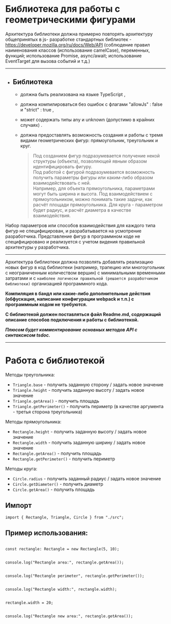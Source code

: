 # Библиотека для работы с геометрическими фигурами

Архитектура библиотеки должна примерно повторять архитектуру общепринятых в js- разработке стандартных библиотек - https://developer.mozilla.org/ru/docs/Web/API (соблюдение правил наименования классов (использование camelCase), переменных, функций; использование Promise, async/await; использование EventTarget для вызова событий и т.д.)

---

- ## Библиотека
	- должна быть реализована на языке TypeScript ,
	- должна компилироваться без ошибок с флагами "allowJs" : false и "strict" : true ,
	- может содержать типы any и unknown (допустимо в крайних случаях) .
	- должна предоставлять возможность создания и работы с тремя видами геометрических фигур: 
прямоугольник, треугольник и круг.

		> Под созданием фигур подразумевается получение некой структуры (объекта), позволяющей явным образом идентифицировать фигуру. </br>
		Под работой с фигурой подразумевается возможность получить параметры фигуры или каким-либо образом взаимодействовать с ней.</br>
		Например, для объекта прямоугольника, параметрами могут быть ширина и высота. Под взаимодействием с прямоугольником, можно понимать такие задачи, как расчёт площади прямоугольника. Для круга - параметром будет радиус, и расчёт диаметра в качестве взаимодействия.

Набор параметров или способов взаимодействия для каждого типа фигур не специфицирован, и разрабатывается на усмотрение разработчика. Представление фигур в программном коде не специфицировано и реализуется с учетом видения правильной архитектуры у разработчика.

---

Архитектура библиотеки должна позволять добавлять реализацию новых фигур в код библиотеки (например, трапецию или многоугольник с неограниченным количеством вершин) с минимальными временными затратами и с `наиболее логически правильной (решается разработчиком библиотеки)` организацией программного кода.

**Компиляция в бандл или какие-либо дополнительные действия (обфускация, написание конфигурации webpack и т.п.) с программным кодом не требуются.**

**С библиотекой должен поставляться файл Readme.md, содержащий описание способов подключения и работы с библиотекой.**

***Плюсом будет комментирование основных методов API с синтаксисом tsdoc.***


---


# Работа с библиотекой

Методы треугольника:
- `Triangle.base` - получить заданную сторону / задать новое значение
-	`Triangle.height` - получить заданную высоту / задать новое значение
-	`Triangle.getArea()` - получить площадь
-	`Triangle.getPerimeter()` - получить периметр (в качестве аргумента - третья сторона треугольника)

Методы прямоугольника:
- `Rectangle.height` - получить заданную высоту / задать новое значение
- `Rectangle.width` - получить заданную ширину / задать новое значение
- `Rectangle.getArea()` - получить площадь
- `Rectangle.getPerimeter()` - получить периметр

Методы круга:
-	`Circle.radius` - получить заданный радиус / задать новое значение
-	`Circle.getDiameter()` - получить диаметр
- `Circle.getArea()` - получить площадь

## Импорт
```import { Rectangle, Triangle, Circle } from "./src";```

## Пример использования:

<code>
const rectangle: Rectangle = new Rectangle(5, 10);
</br>
console.log("Rectangle area:", rectangle.getArea());
</br>
console.log("Rectangle perimeter", rectangle.getPerimeter());
</br>
console.log("Rectangle width:", rectangle.width);
</br>
rectangle.width = 20;
</br>
console.log("Rectangle new area:", rectangle.getArea());
</code>
